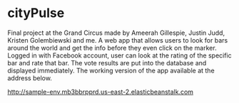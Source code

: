 # cityPulse

Final project at the Grand Circus made by Ameerah Gillespie, Justin Judd, Kristen Golembiewski and me. A web app that allows users to look for bars around the world and get the info before they even click on the marker. Logged in with Facebook account, user can look at the rating of the specific bar and rate that bar. The vote results are put into the database and displayed immediately. The working version of the app available at the address below.

http://sample-env.mb3bbrpprd.us-east-2.elasticbeanstalk.com
